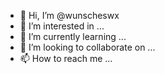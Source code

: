 - 👋 Hi, I’m @wunscheswx
- 👀 I’m interested in ...
- 🌱 I’m currently learning ...
- 💞️ I’m looking to collaborate on ...
- 📫 How to reach me ...

<!---
wunscheswx/wunscheswx is a ✨ special ✨ repository because its `README.md` (this file) appears on your GitHub profile.
You can click the Preview link to take a look at your changes.
--->
